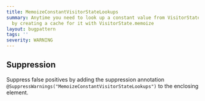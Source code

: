 ```yaml
---
title: MemoizeConstantVisitorStateLookups
summary: Anytime you need to look up a constant value from VisitorState, improve performance
  by creating a cache for it with VisitorState.memoize
layout: bugpattern
tags: ''
severity: WARNING
---
```


<!--
*** AUTO-GENERATED, DO NOT MODIFY ***
To make changes, edit the @BugPattern annotation or the explanation in docs/bugpattern.
-->



## Suppression
Suppress false positives by adding the suppression annotation `@SuppressWarnings("MemoizeConstantVisitorStateLookups")` to the enclosing element.
